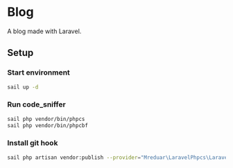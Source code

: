 # Blog

A blog made with Laravel.

## Setup

### Start environment

```bash
sail up -d
```

### Run code_sniffer

```bash
sail php vendor/bin/phpcs
sail php vendor/bin/phpcbf
```

### Install git hook

```bash
sail php artisan vendor:publish --provider="Mreduar\LaravelPhpcs\LaravelPhpcsServiceProvider" --tag="hook"
```
